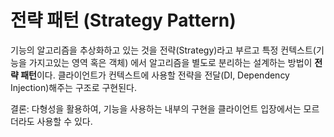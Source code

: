 # 전략 패턴 (Strategy Pattern)
기능의 알고리즘을 추상화하고 있는 것을 전략(Strategy)라고 부르고
특정 컨텍스트(기능을 가지고있는 영역 혹은 객체) 에서 알고리즘을 별도로 분리하는 설계하는 방법이 **전략 패턴**이다.
클라이언트가 컨텍스트에 사용할 전략을 전달(DI, Dependency Injection)해주는 구조로 구현된다.

결론: 다형성을 활용하여, 기능을 사용하는 내부의 구현을 클라이언트 입장에서는 모르더라도 사용할 수 있다.